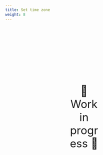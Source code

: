 ```yaml
---
title: Set time zone
weight: 8
---
```

<div style="text-align: center; font-size:2.5em;margin: 200px;">🚧 Work in progress 🚧</div>